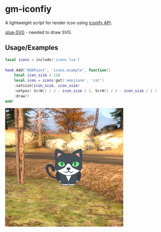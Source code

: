 # gm-iconfiy

A lightweight script for render icon using [Iconify API](https://iconify.design/).

[glua-SVG](https://github.com/noaccessl/glua-SVG) - needed to draw SVG.
## Usage/Examples

```lua
local icons = include('icons.lua')

hook.Add('HUDPaint', 'icons.example', function()
    local icon_size = 128
    local icon = icons:get('emojione', 'cat')
    :setsize(icon_size, icon_size)
    :setpos( ScrW() / 2 - icon_size / 2, ScrH() / 2 - icon_size / 2 )
    :draw()
end)
```
![Result](https://raw.githubusercontent.com/devtexture/gm-iconify/refs/heads/main/result.png)


